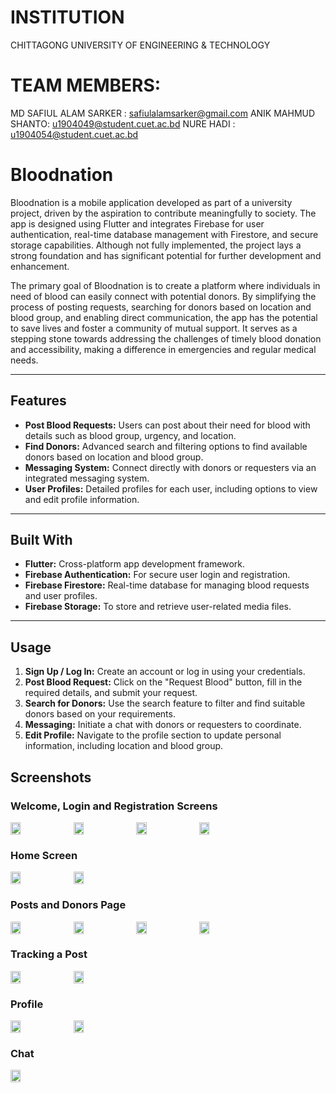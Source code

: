 # INSTITUTION

CHITTAGONG UNIVERSITY OF ENGINEERING & TECHNOLOGY

# TEAM MEMBERS:

MD SAFIUL ALAM SARKER : safiulalamsarker@gmail.com ANIK MAHMUD SHANTO: u1904049@student.cuet.ac.bd NURE HADI : u1904054@student.cuet.ac.bd

# Bloodnation

Bloodnation is a mobile application developed as part of a university project, driven by the aspiration to contribute meaningfully to society. The app is designed using Flutter and integrates Firebase for user authentication, real-time database management with Firestore, and secure storage capabilities. Although not fully implemented, the project lays a strong foundation and has significant potential for further development and enhancement.

The primary goal of Bloodnation is to create a platform where individuals in need of blood can easily connect with potential donors. By simplifying the process of posting requests, searching for donors based on location and blood group, and enabling direct communication, the app has the potential to save lives and foster a community of mutual support. It serves as a stepping stone towards addressing the challenges of timely blood donation and accessibility, making a difference in emergencies and regular medical needs.


---

## Features

- **Post Blood Requests:** Users can post about their need for blood with details such as blood group, urgency, and location.
- **Find Donors:** Advanced search and filtering options to find available donors based on location and blood group.
- **Messaging System:** Connect directly with donors or requesters via an integrated messaging system.
- **User Profiles:** Detailed profiles for each user, including options to view and edit profile information.

---

## Built With

- **Flutter:** Cross-platform app development framework.
- **Firebase Authentication:** For secure user login and registration.
- **Firebase Firestore:** Real-time database for managing blood requests and user profiles.
- **Firebase Storage:** To store and retrieve user-related media files.

---

## Usage

1. **Sign Up / Log In:** Create an account or log in using your credentials.
2. **Post Blood Request:** Click on the "Request Blood" button, fill in the required details, and submit your request.
3. **Search for Donors:** Use the search feature to filter and find suitable donors based on your requirements.
4. **Messaging:** Initiate a chat with donors or requesters to coordinate.
5. **Edit Profile:** Navigate to the profile section to update personal information, including location and blood group.

## Screenshots

<h3>Welcome, Login and Registration Screens</h3>
<div style="display: flex; flex-wrap: wrap; gap: 10px;">
    <img src="https://github.com/user-attachments/assets/d46f61a8-4457-498d-85c7-d9b0415ea4d7" width="18%" height="50%">
    <img src="https://github.com/user-attachments/assets/17925af4-e9f3-4ccf-a53f-92b37bdfb7e6" width="18%" height="50%">
    <img src="https://github.com/user-attachments/assets/e4c77eac-5f3c-4b92-9877-df66fec6a1d5" width="18%" height="50%">
    <img src="https://github.com/user-attachments/assets/65cea400-91e6-4f11-ba63-29c11d43165f" width="18%" height="50%">
</div>

<h3>Home Screen</h3>
<div style="display: flex; flex-wrap: wrap; gap: 10px;">
    <img src="https://github.com/user-attachments/assets/11ab66a8-ecf9-450a-8571-c33afa4b875b" width="18%" height="50%">
    <img src="https://github.com/user-attachments/assets/ed38555d-257b-492d-a917-3082c282ce5b" width="18%" height="50%">
</div>

<h3>Posts and Donors Page</h3>
<div style="display: flex; flex-wrap: wrap; gap: 10px;">
    <img src="https://github.com/user-attachments/assets/0b547ec7-d96e-4f34-a3fa-9730e3eb07a4" width="18%" height="50%">
    <img src="https://github.com/user-attachments/assets/8e1224e5-ecde-49e1-bfba-e39266fecfa0" width="18%" height="50%">
    <img src="https://github.com/user-attachments/assets/984c91e9-ef0a-4983-bbdc-42e4d7c07cea" width="18%" height="50%">
    <img src="https://github.com/user-attachments/assets/55309ba0-d963-494b-8e32-e5e39c121579" width="18%" height="50%">
</div>

<h3>Tracking a Post</h3>
<div style="display: flex; flex-wrap: wrap; gap: 10px;">
    <img src="https://github.com/user-attachments/assets/0704a885-32d9-4f1b-b7b0-3df327b46ad8" width="18%" height="50%">
    <img src="https://github.com/user-attachments/assets/312b1a39-c447-4041-826c-47a456599eec" width="18%" height="50%">
</div>

<h3>Profile</h3>
<div style="display: flex; flex-wrap: wrap; gap: 10px;">
    <img src="https://github.com/user-attachments/assets/dd5fb079-ad11-41db-b412-850c4ff578b6" width="18%" height="50%">
    <img src="https://github.com/user-attachments/assets/0968f24e-7395-4699-bda2-a9c7ba2c00d0" width="18%" height="50%">
</div>

<h3>Chat</h3>
<div style="display: flex; flex-wrap: wrap; gap: 10px;">
    <img src="https://github.com/user-attachments/assets/81f5e18c-787d-41ec-8b80-468334499c61" width="18%" height="50%">
</div>
